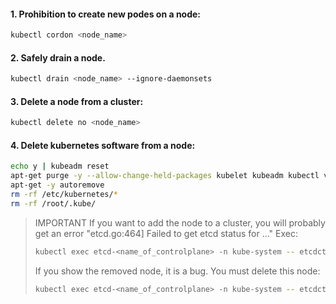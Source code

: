 #### 1. Prohibition to create new podes on a node:
``` bash
kubectl cordon <node_name>
```
#### 2. Safely drain a node.
``` bash 
kubectl drain <node_name> --ignore-daemonsets
```
#### 3. Delete a node from a cluster:
``` bash 
kubectl delete no <node_name>
```
#### 4. Delete kubernetes software from a node:
``` bash 
echo y | kubeadm reset
apt-get purge -y --allow-change-held-packages kubelet kubeadm kubectl vim htop docker docker.io docker-engine containerd runc
apt-get -y autoremove
rm -rf /etc/kubernetes/*
rm -rf /root/.kube/
```
> IMPORTANT
> If you want to add the node to a cluster, you will probably get an error "etcd.go:464] Failed to get etcd status for ..."
Exec:
> ``` bash
> kubectl exec etcd-<name_of_controlplane> -n kube-system -- etcdctl --cacert /etc/kubernetes/pki/etcd/ca.crt --cert /etc/kubernetes/pki/etcd/peer.crt --key /etc/kubernetes/pki/etcd/peer.key member list
> ```
> If you show the removed node, it is a bug. You must delete this node:
> ``` bash
> kubectl exec etcd-<name_of_controlplane> -n kube-system -- etcdctl --cacert /etc/kubernetes/pki/etcd/ca.crt --cert /etc/kubernetes/pki/etcd/peer.crt --key /etc/kubernetes/pki/etcd/peer.key member remove <node_id>
> ```
